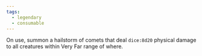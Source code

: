 ```yaml
---
tags:
  - legendary
  - consumable
---
```

On use, summon a hailstorm of comets that deal `dice:8d20` physical damage to all creatures within Very Far range of where.